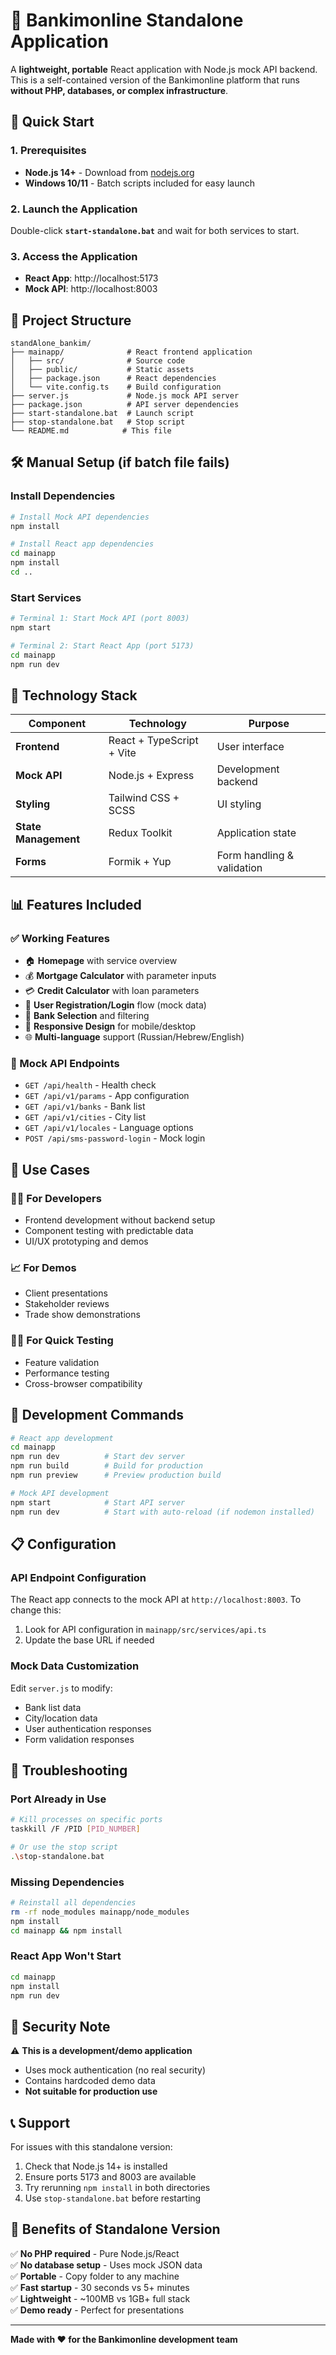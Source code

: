 # 🏦 Bankimonline Standalone Application

A **lightweight, portable** React application with Node.js mock API backend. This is a self-contained version of the Bankimonline platform that runs **without PHP, databases, or complex infrastructure**.

## 🚀 Quick Start

### 1. Prerequisites
- **Node.js 14+** - Download from [nodejs.org](https://nodejs.org/)
- **Windows 10/11** - Batch scripts included for easy launch

### 2. Launch the Application
Double-click **`start-standalone.bat`** and wait for both services to start.

### 3. Access the Application
- **React App**: http://localhost:5173
- **Mock API**: http://localhost:8003

## 📁 Project Structure

```
standAlone_bankim/
├── mainapp/              # React frontend application
│   ├── src/              # Source code
│   ├── public/           # Static assets
│   ├── package.json      # React dependencies
│   └── vite.config.ts    # Build configuration
├── server.js             # Node.js mock API server
├── package.json          # API server dependencies
├── start-standalone.bat  # Launch script
├── stop-standalone.bat   # Stop script
└── README.md            # This file
```

## 🛠️ Manual Setup (if batch file fails)

### Install Dependencies
```bash
# Install Mock API dependencies
npm install

# Install React app dependencies
cd mainapp
npm install
cd ..
```

### Start Services
```bash
# Terminal 1: Start Mock API (port 8003)
npm start

# Terminal 2: Start React App (port 5173)
cd mainapp
npm run dev
```

## 🔧 Technology Stack

| Component | Technology | Purpose |
|-----------|------------|---------|
| **Frontend** | React + TypeScript + Vite | User interface |
| **Mock API** | Node.js + Express | Development backend |
| **Styling** | Tailwind CSS + SCSS | UI styling |
| **State Management** | Redux Toolkit | Application state |
| **Forms** | Formik + Yup | Form handling & validation |

## 📊 Features Included

### ✅ Working Features
- 🏠 **Homepage** with service overview
- 💰 **Mortgage Calculator** with parameter inputs
- 💳 **Credit Calculator** with loan parameters  
- 👤 **User Registration/Login** flow (mock data)
- 🏦 **Bank Selection** and filtering
- 📱 **Responsive Design** for mobile/desktop
- 🌐 **Multi-language** support (Russian/Hebrew/English)

### 🔄 Mock API Endpoints
- `GET /api/health` - Health check
- `GET /api/v1/params` - App configuration
- `GET /api/v1/banks` - Bank list
- `GET /api/v1/cities` - City list
- `GET /api/v1/locales` - Language options
- `POST /api/sms-password-login` - Mock login

## 🎯 Use Cases

### 🧑‍💻 **For Developers**
- Frontend development without backend setup
- Component testing with predictable data
- UI/UX prototyping and demos

### 📈 **For Demos**
- Client presentations
- Stakeholder reviews
- Trade show demonstrations

### 🏃‍♂️ **For Quick Testing**
- Feature validation
- Performance testing
- Cross-browser compatibility

## 🔄 Development Commands

```bash
# React app development
cd mainapp
npm run dev          # Start dev server
npm run build        # Build for production
npm run preview      # Preview production build

# Mock API development
npm start            # Start API server
npm run dev          # Start with auto-reload (if nodemon installed)
```

## 📋 Configuration

### API Endpoint Configuration
The React app connects to the mock API at `http://localhost:8003`. To change this:

1. Look for API configuration in `mainapp/src/services/api.ts`
2. Update the base URL if needed

### Mock Data Customization
Edit `server.js` to modify:
- Bank list data
- City/location data  
- User authentication responses
- Form validation responses

## 🚨 Troubleshooting

### Port Already in Use
```bash
# Kill processes on specific ports
taskkill /F /PID [PID_NUMBER]

# Or use the stop script
.\stop-standalone.bat
```

### Missing Dependencies
```bash
# Reinstall all dependencies
rm -rf node_modules mainapp/node_modules
npm install
cd mainapp && npm install
```

### React App Won't Start
```bash
cd mainapp
npm install
npm run dev
```

## 🔐 Security Note

⚠️ **This is a development/demo application**
- Uses mock authentication (no real security)
- Contains hardcoded demo data
- **Not suitable for production use**

## 📞 Support

For issues with this standalone version:
1. Check that Node.js 14+ is installed
2. Ensure ports 5173 and 8003 are available
3. Try rerunning `npm install` in both directories
4. Use `stop-standalone.bat` before restarting

## 🎉 Benefits of Standalone Version

✅ **No PHP required** - Pure Node.js/React  
✅ **No database setup** - Uses mock JSON data  
✅ **Portable** - Copy folder to any machine  
✅ **Fast startup** - 30 seconds vs 5+ minutes  
✅ **Lightweight** - ~100MB vs 1GB+ full stack  
✅ **Demo ready** - Perfect for presentations  

---

**Made with ❤️ for the Bankimonline development team** 